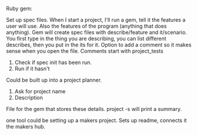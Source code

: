 Ruby gem:

Set up spec files. When I start a project, I'll run a gem, tell it the features a user will use. Also the features of the program \(anything that does anything\). Gem will create spec files with describe/feature and it/scenario. You first type in the thing you are describing, you can list different describes, then you put in the its for it. Option to add a comment so it makes sense when you open the file. Comments start with project\_tests

1. Check if spec init has been run.
2. Run if it hasn't 

Could be built up into a project planner.

1. Ask for project name
2. Description

File for the gem that stores these details. project -s will print a summary.

one tool could be setting up a makers project. Sets up readme, connects it the makers hub.



